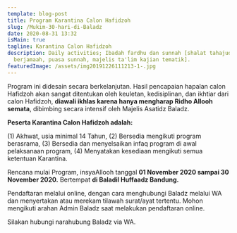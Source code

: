 ```yaml
---
template: blog-post
title: Program Karantina Calon Hafidzoh
slug: /Mukim-30-hari-di-Baladz
date: 2020-08-31 13:32
isMain: true
tagline: Karantina Calon Hafidzoh
description: Daily activities; Ibadah fardhu dan sunnah [shalat tahajud
  berjamaah, puasa sunnah, majelis ta'lim kajian tematik].
featuredImage: /assets/img20191226111213-1-.jpg
---
```

Program ini didesain secara berkelanjutan. Hasil pencapaian hapalan calon Hafidzoh akan sangat ditentukan oleh keuletan, kedisiplinan, dan ikhtiar dari calon Hafidzoh, **diawali ikhlas karena hanya mengharap Ridho Allooh semata**, dibimbing secara intensif oleh Majelis Asatidz Baladz.

**Peserta Karantina Calon Hafidzoh adalah:**

(1) Akhwat, usia minimal 14 Tahun, (2) Bersedia mengikuti program berasrama, (3) Bersedia dan menyelsaikan infaq program di awal pelaksanaan program, (4) Menyatakan kesediaan mengikuti semua ketentuan Karantina.

Rencana mulai Program, insyaAllooh tanggal **01 November 2020 sampai 30 November 2020.** Bertempat **di Baladil Huffaadz Bandung.**

Pendaftaran melalui online, dengan cara menghubungi Baladz melalui WA dan menyertakan atau merekam tilawah surat/ayat tertentu. Mohon mengikuti arahan Admin Baladz saat melakukan pendaftaran online.

Silakan hubungi narahubung Baladz via WA.
